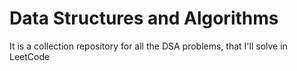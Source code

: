 # Data Structures and Algorithms
 It is a collection repository for all the DSA problems, that I'll solve in LeetCode
